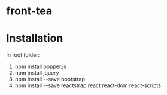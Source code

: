 # front-tea

# Installation
In root folder:
  1. npm install popper.js
  2. npm install jquery
  3. npm install --save bootstrap
  4. npm install --save reactstrap react react-dom react-scripts

